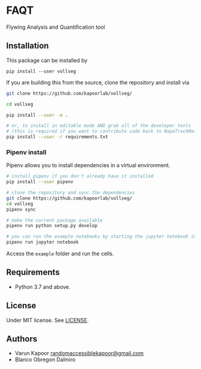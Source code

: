 # FAQT
Flywing Analysis and Quantification tool 


## Installation
This package can be installed by 


`pip install --user vollseg`

If you are building this from the source, clone the repository and install via

```bash
git clone https://github.com/kapoorlab/vollseg/

cd vollseg

pip install --user -e .

# or, to install in editable mode AND grab all of the developer tools
# (this is required if you want to contribute code back to NapaTrackMater)
pip install --user -r requirements.txt
```


### Pipenv install

Pipenv allows you to install dependencies in a virtual environment.

```bash
# install pipenv if you don't already have it installed
pip install --user pipenv

# clone the repository and sync the dependencies
git clone https://github.com/kapoorlab/vollseg/
cd vollseg
pipenv sync

# make the current package available
pipenv run python setup.py develop

# you can run the example notebooks by starting the jupyter notebook inside the virtual env
pipenv run jupyter notebook
```

Access the `example` folder and run the cells.


## Requirements

- Python 3.7 and above.


## License

Under MIT license. See [LICENSE](LICENSE).

## Authors

- Varun Kapoor <randomaccessiblekapoor@gmail.com>
- Blanco Obregon Dalmiro
